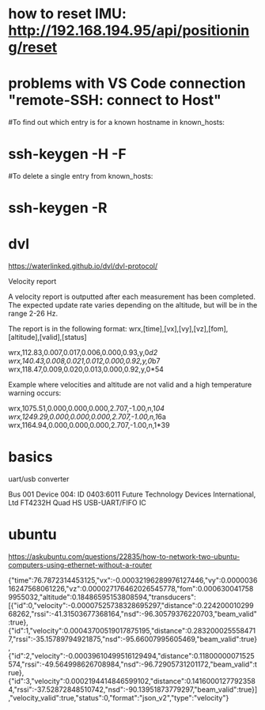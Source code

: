 
# how to reset IMU: http://192.168.194.95/api/positioning/reset

# problems with VS Code connection "remote-SSH: connect to Host"
#To find out which entry is for a known hostname in known_hosts:
# ssh-keygen -H  -F <hostname or IP address>
#To delete a single entry from known_hosts:

# ssh-keygen -R <hostname or IP address>


# dvl 


https://waterlinked.github.io/dvl/dvl-protocol/


Velocity report

A velocity report is outputted after each measurement has been completed. The expected update rate varies depending on the altitude, but will be in the range 2-26 Hz.

The report is in the following format: wrx,[time],[vx],[vy],[vz],[fom],[altitude],[valid],[status]

wrx,112.83,0.007,0.017,0.006,0.000,0.93,y,0*d2
wrx,140.43,0.008,0.021,0.012,0.000,0.92,y,0*b7
wrx,118.47,0.009,0.020,0.013,0.000,0.92,y,0*54

Example where velocities and altitude are not valid and a high temperature warning occurs:

wrx,1075.51,0.000,0.000,0.000,2.707,-1.00,n,1*04
wrx,1249.29,0.000,0.000,0.000,2.707,-1.00,n,1*6a
wrx,1164.94,0.000,0.000,0.000,2.707,-1.00,n,1*39


# basics

uart/usb converter

Bus 001 Device 004: ID 0403:6011 Future Technology Devices International, Ltd FT4232H Quad HS USB-UART/FIFO IC


# ubuntu

https://askubuntu.com/questions/22835/how-to-network-two-ubuntu-computers-using-ethernet-without-a-router



{"time":76.7872314453125,"vx":-0.00032196289976127446,"vy":0.000003616247568061226,"vz":0.000027176462026545778,"fom":0.0006300417589955032,"altitude":0.18486595153808594,"transducers":[{"id":0,"velocity":-0.00007525738328695297,"distance":0.22420001029968262,"rssi":-41.31503677368164,"nsd":-96.30579376220703,"beam_valid":true},{"id":1,"velocity":0.00043700519017875195,"distance":0.2832000255584717,"rssi":-35.15789794921875,"nsd":-95.66007995605469,"beam_valid":true},{"id":2,"velocity":-0.00039610499516129494,"distance":0.11800000071525574,"rssi":-49.564998626708984,"nsd":-96.72905731201172,"beam_valid":true},{"id":3,"velocity":0.0002194414846599102,"distance":0.14160001277923584,"rssi":-37.52872848510742,"nsd":-90.13951873779297,"beam_valid":true}],"velocity_valid":true,"status":0,"format":"json_v2","type":"velocity"}
